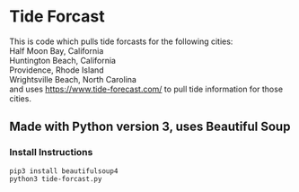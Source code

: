 # Tide Forcast
This is code which pulls tide forcasts for the following cities:<br />
  Half Moon Bay, California<br />
  Huntington Beach, California<br />
  Providence, Rhode Island<br />
  Wrightsville Beach, North Carolina<br />
and uses https://www.tide-forecast.com/ to pull tide information for those cities.

## Made with Python version 3, uses Beautiful Soup

### Install Instructions
```
pip3 install beautifulsoup4
python3 tide-forcast.py
```
